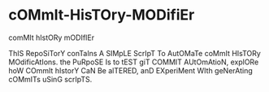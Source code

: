 # cOMmIt-HisTOry-MODifiEr
comMIt hIstORy mODIfIEr

ThIS RepoSiTorY conTaIns A SIMpLE ScrIpT To AutOMaTe coMmIt HIsTORy MOdificAtIons. the PuRpoSE Is to tEST giT COMMIT AUtOmAtioN, explORe hoW COmmIt hIstorY CaN Be alTERED, anD EXperiMent WIth geNerAting cOMmITs uSinG scrIpTS.
